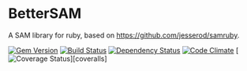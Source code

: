 BetterSAM
============

A SAM library for ruby, based on https://github.com/jesserod/samruby.

[![Gem Version](https://badge.fury.io/rb/bettersam.png)][gem]
[![Build Status](https://secure.travis-ci.org/Blahah/bettersam.png?branch=master)][travis]
[![Dependency Status](https://gemnasium.com/Blahah/bettersam.png?travis)][gemnasium]
[![Code Climate](https://codeclimate.com/github/Blahah/bettersam.png)][codeclimate]
[![Coverage Status](https://coveralls.io/repos/Blahah/bettersam/badge.png?branch=master)][coveralls]

[gem]: https://badge.fury.io/rb/bettersam
[travis]: https://travis-ci.org/Blahah/bettersam
[gemnasium]: https://gemnasium.com/Blahah/bettersam
[codeclimate]: https://codeclimate.com/github/Blahah/bettersam

